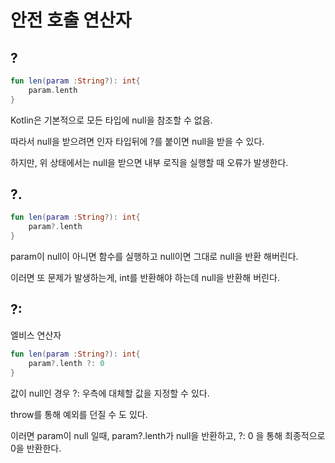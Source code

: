 # 안전 호출 연산자

## ?

~~~kotlin
fun len(param :String?): int{
    param.lenth
}
~~~

Kotlin은 기본적으로 모든 타입에 null을 참조할 수 없음. 

따라서 null을 받으려면 인자 타입뒤에 ?를 붙이면 null을 받을 수 있다. 

하지만, 위 상태에서는 null을 받으면 내부 로직을 실행할 때 오류가 발생한다.

## ?.

~~~kotlin
fun len(param :String?): int{
    param?.lenth
}
~~~
param이 null이 아니면 함수를 실행하고 
null이면 그대로 null을 반환 해버린다.

이러면 또 문제가 발생하는게, int를 반환해야 하는데 null을 반환해 버린다. 

## ?: 
엘비스 연산자 
~~~kotlin
fun len(param :String?): int{
    param?.lenth ?: 0
}
~~~
값이 null인 경우 ?: 우측에 대체할 값을 지정할 수 있다. 

throw를 통해 예외를 던질 수 도 있다.

이러면 param이 null 일때, 
param?.lenth가 null을 반환하고,
?: 0 을 통해 최종적으로 0을 반환한다.
